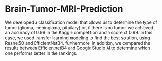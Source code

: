 # Brain-Tumor-MRI-Prediction
We developed a classification model that allows us to determine the type of tumor (glioma, meningioma, pituitary) or, if there is no tumor, we achieved an accuracy of 0.99 in the Kaggle competition and a score of 0.99.  In this case, we used transfer learning modeling to find the best solution, using Resnet50 and EfficientNetB4.
furthermore.
In addition, we compared the results between EfficientnetB4 and Google Studio AI to determine which one performs better in the rankings.
